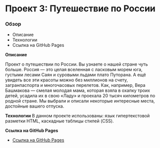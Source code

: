 # Проект 3: Путешествие по России

### Обзор
* Описание
* Технологии
* Ссылка на GitHub Pages

**Описание**

Проект о путешествии по России.
Вы узнаете о нашей стране чуть больше. Россия — это целая вселенная с ласковым морем юга, густыми лесами Саян и суровыми льдами плато Путорана. А ещё увидеть все эти красоты можно без миллионов на счету, загранпаспорта и многочасовых перелетов. Как, например, Вера Башмакова — смелая молодая мама, которая взяла в охапку троих детей, усадила их в свою «Ладу» и проехала 20 тысяч километров по родной стране. Мы выбрали и описали некоторые интересные места, достойные вашего отпуска.


**Технологии**
В данном проекте использованы: язык гипертекстовой разметки HTML, каскадные таблицы стилей (CSS). 



**Ссылка на GitHub Pages**

* [Ссылка на GitHub Pages](https://nagaevvs.github.io/russian-travel/index.html)


